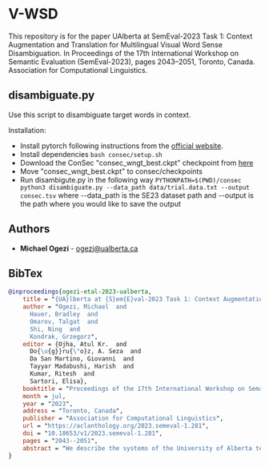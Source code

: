 # V-WSD

This repository is for the paper UAlberta at SemEval-2023 Task 1: Context Augmentation and Translation for Multilingual Visual Word Sense Disambiguation. In Proceedings of the 17th International Workshop on Semantic Evaluation (SemEval-2023), pages 2043–2051, Toronto, Canada. Association for Computational Linguistics.

## disambiguate.py
Use this script to disambiguate target words in context.

Installation:

- Install pytorch following instructions from the [official website](https://pytorch.org/get-started/locally/).
- Install dependencies
```bash consec/setup.sh```
- Download the ConSec "consec_wngt_best.ckpt" checkpoint from [here](https://drive.google.com/file/d/1dwzQ7QDwe8hH4pGBBe-5g4N_BI2eLDfA/view?usp=sharing)
- Move "consec_wngt_best.ckpt" to consec/checkpoints
- Run disambigute.py in the following way
```PYTHONPATH=$(PWD)/consec python3 disambiguate.py --data_path data/trial.data.txt --output consec.tsv```
where --data_path is the SE23 dataset path and --output is the path where you would like to save the output

## Authors
* **Michael Ogezi** - ogezi@ualberta.ca

## BibTex
```bibtex
@inproceedings{ogezi-etal-2023-ualberta,
    title = "{UA}lberta at {S}em{E}val-2023 Task 1: Context Augmentation and Translation for Multilingual Visual Word Sense Disambiguation",
    author = "Ogezi, Michael  and
      Hauer, Bradley  and
      Omarov, Talgat  and
      Shi, Ning  and
      Kondrak, Grzegorz",
    editor = {Ojha, Atul Kr.  and
      Do{\u{g}}ru{\"o}z, A. Seza  and
      Da San Martino, Giovanni  and
      Tayyar Madabushi, Harish  and
      Kumar, Ritesh  and
      Sartori, Elisa},
    booktitle = "Proceedings of the 17th International Workshop on Semantic Evaluation (SemEval-2023)",
    month = jul,
    year = "2023",
    address = "Toronto, Canada",
    publisher = "Association for Computational Linguistics",
    url = "https://aclanthology.org/2023.semeval-1.281",
    doi = "10.18653/v1/2023.semeval-1.281",
    pages = "2043--2051",
    abstract = "We describe the systems of the University of Alberta team for the SemEval-2023 Visual Word Sense Disambiguation (V-WSD) Task. We present a novel algorithm that leverages glosses retrieved from BabelNet, in combination with text and image encoders. Furthermore, we compare language-specific encoders against the application of English encoders to translated texts. As the contexts given in the task datasets are extremely short, we also experiment with augmenting these contexts with descriptions generated by a language model. This yields substantial improvements in accuracy. We describe and evaluate additional V-WSD methods which use image generation and text-conditioned image segmentation. Some of our experimental results exceed those of our official submissions on the test set. Our code is publicly available at \url{https://github.com/UAlberta-NLP/v-wsd}.",
}
```
